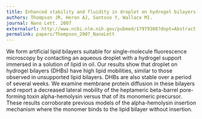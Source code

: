 ```yaml
---
title: Enhanced stability and fluidity in droplet on hydrogel bilayers for measuring membrane protein diffusion.
authors: Thompson JR, Heron AJ, Santoso Y, Wallace MI.
journal: Nano Lett. 2007 
externalurl: http://www.ncbi.nlm.nih.gov/pubmed/17979308?dopt=Abstract
permalink: papers/Thompson_2007_NanoLett
---
```

We form artificial lipid bilayers suitable for single-molecule fluorescence microscopy by contacting an aqueous droplet with a hydrogel support immersed in a solution of lipid in oil. Our results show that droplet on hydrogel bilayers (DHBs) have high lipid mobilities, similar to those observed in unsupported lipid bilayers. DHBs are also stable over a period of several weeks. We examine membrane protein diffusion in these bilayers and report a decreased lateral mobility of the heptameric beta-barrel pore-forming toxin alpha-hemolysin versus that of its monomeric precursor. These results corroborate previous models of the alpha-hemolysin insertion mechanism where the monomer binds to the lipid bilayer without insertion.